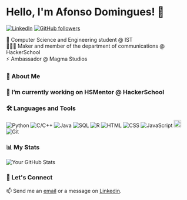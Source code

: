 # Hello, I'm Afonso Domingues! 👋

[![LinkedIn](https://img.shields.io/badge/-LinkedIn-blue?style=flat-square&logo=Linkedin&logoColor=white&link=https://www.linkedin.com/in/afonsofsdomingues/)](https://www.linkedin.com/in/afonsofsdomingues/)
[![GitHub followers](https://img.shields.io/github/followers/afonsofsdomingues?label=Follow&style=social)](https://github.com/afonsofsdomingues)

 🌱 Computer Science and Engineering student @ IST<br>
 🧑🏻‍💻 Maker and member of the department of communications @ HackerSchool<br>
 ⚡ Ambassador @ Magma Studios

### 💬 About Me

### 🔭 I’m currently working on HSMentor @ HackerSchool

### 🛠 Languages and Tools

![Python](https://img.shields.io/badge/-Python-yellow?style=flat-round&logo=python&logoColor=white)
![C/C++](https://img.shields.io/badge/-C/C++-grey?style=flat-round&logo=C&logoColor=white)
![Java](https://img.shields.io/badge/-Java-darkred?style=flat-round&logo=openjdk&logoColor=white)
![SQL](https://img.shields.io/badge/-SQL-blue?style=flat-round&logo=postgresql&logoColor=white)
![R](https://img.shields.io/badge/-R-darkblue?style=flat-round&logo=r&logoColor=white)
![HTML](https://img.shields.io/badge/-HTML-red?style=flat-round&logo=html5&logoColor=white)
![CSS](https://img.shields.io/badge/-CSS-orange?style=flat-round&logo=css3&logoColor=white)
![JavaScript](https://img.shields.io/badge/-JavaScript-purple?style=flat-round&logo=javascript&logoColor=white)
<img src="https://raw.githubusercontent.com/file-icons/DevOpicons/2c2bf2bdb6507b8e4bfe695c1d54d639fbfed479/svg/prolog.svg" width="20" height="20"/>
![Git](https://img.shields.io/badge/-Git-white?style=flat-round&logo=#F05032)

### 📊 My Stats

![Your GitHub Stats](https://github-readme-stats.vercel.app/api?username=afonsofsdomingues&show_icons=true)

### 🚀 Let's Connect

📫 Send me an [email](mailto:afonso.silva.domingues@tecnico.ulisboa.pt) or a message on [Linkedin](https://www.linkedin.com/in/afonso-fs-domingues/).
